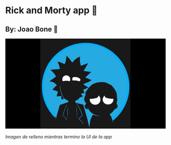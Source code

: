 # Rick and Morty app 👾

## By: Joao Bone 🗿

![Texto alternativo](./public/pic_readme.jpg)

_Imagen de relleno mientras termino la UI de la app_
